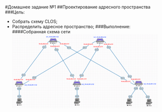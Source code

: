 #Домашнее задание №1
##Проектирование адресного пространства
###Цель:
- Собрать схему CLOS;
- Распределить адресное пространство;
###Выполнение:
####Собранная схема сети
![](https://github.com/Pavel-Bod/OTUS_Data-center-network-design/blob/main/Homeworks/03_Basics%20of%20network%20design/images/sh.png)
